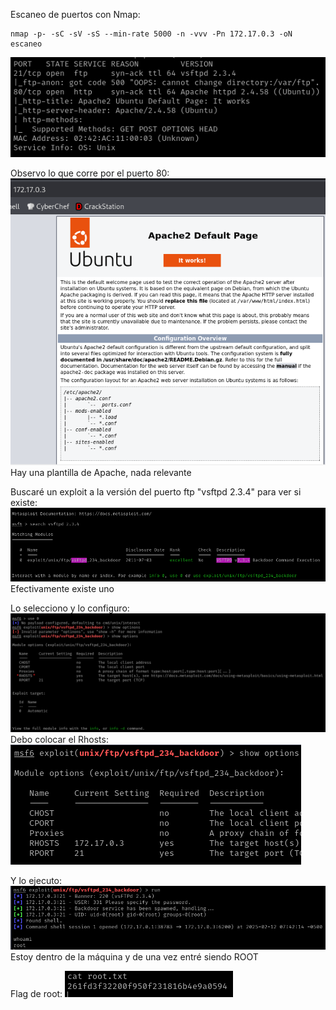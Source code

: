 Escaneo de puertos con Nmap:
```
nmap -p- -sC -sV -sS --min-rate 5000 -n -vvv -Pn 172.17.0.3 -oN escaneo
```
![](../../../Images/Pasted%20image%2020250212073301.png)

Observo lo que corre por el puerto 80:
![](../../../Images/Pasted%20image%2020250212073333.png)
Hay una plantilla de Apache, nada relevante

Buscaré un exploit a la versión del puerto ftp "vsftpd 2.3.4" para ver si existe:
![](../../../Images/Pasted%20image%2020250212073747.png)
Efectivamente existe uno

Lo selecciono y lo configuro:
![](../../../Images/Pasted%20image%2020250212073854.png)
Debo colocar el Rhosts:
![](../../../Images/Pasted%20image%2020250212073952.png)

Y lo ejecuto:
![](../../../Images/Pasted%20image%2020250212074335.png)
Estoy dentro de la máquina y de una vez entré siendo ROOT

Flag de root:
![](../../../Images/Pasted%20image%2020250212074412.png)

